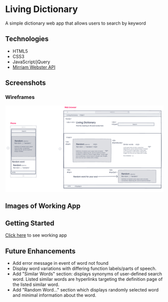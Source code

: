 # Living Dictionary

A simple dictionary web app that allows users to search by keyword

## Technologies
- HTML5
- CSS3
- JavaScript/jQuery
- [Mirriam Webster API](https://www.dictionaryapi.com/api/v3/references/collegiate/json/)

## Screenshots

### Wireframes
![screenshot](images/wire-frame.png)

## Images of Working App

## Getting Started
[Click here](#) to see working app

## Future Enhancements
- Add error message in event of word not found
- Display word variations with differing function labels/parts of speech.
- Add "Similar Words" section: displays synonyms of user-defined search word. Listed similar words are hyperlinks targeting the definition page of the listed similar word.
- Add "Random Word..." section which displays randomly selected word and minimal information about the word.